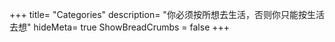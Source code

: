 +++
title= "Categories"
description= "你必须按所想去生活，否则你只能按生活去想"
hideMeta= true
ShowBreadCrumbs = false
+++

